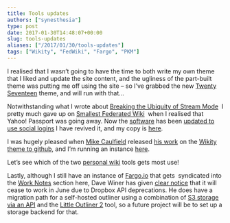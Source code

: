 ```yaml
---
title: Tools updates
authors: ["synesthesia"]
type: post
date: 2017-01-30T14:48:07+00:00
slug: tools-updates 
aliases: ["/2017/01/30/tools-updates"]
tags: ["Wikity", "FedWiki", "Fargo", "PKM"]
---
```

I realised that I wasn&#8217;t going to have the time to both write my own theme that I liked and update the site content, and the ugliness of the part-built theme was putting me off using the site &#8211; so I&#8217;ve grabbed the new [Twenty Seventeen][1] theme, and will run with that&#8230;

Notwithstanding what I wrote about [Breaking the Ubiquity of Stream Mode][2]  I pretty much gave up on [Smallest Federated Wiki][3]  when I realised that Yahoo! Passport was going away. Now the [software][4] has been [updated to use social logins][5] I have revived it, and my copy is [here][6].

I was hugely pleased when [Mike Caulfield][7] released [his work][8] on the [Wikity theme to github][9], and I&#8217;m running an instance [here][10].

Let&#8217;s see which of the two [personal wiki][11] tools gets most use!

Lastly, although I still have an instance of [Fargo.io][12] that gets  syndicated into the [Work Notes][13] section here, Dave Winer has given [clear notice][14] that it will cease to work in June due to Dropbox API deprecations. He does have a migration path for a self-hosted outliner using a combination of [S3 storage via an API][15] and the [Little Outliner 2][16] tool, so a future project will be to set up a storage backend for that.

&nbsp;

&nbsp;

&nbsp;

 [1]: https://2017.wordpress.net/
 [2]: https://www.synesthesia.co.uk/2016/02/11/breaking-the-ubiquity-of-stream-mode/
 [3]: https://fed.wiki.org/view/welcome-visitors
 [4]: https://github.com/fedwiki/
 [5]: https://github.com/fedwiki/wiki-security-passportjs/blob/master/docs/configuration.md
 [6]: https://wiki.synesthesia.co.uk/
 [7]: https://hapgood.us/about/
 [8]: https://hapgood.us/?s=wikity
 [9]: https://github.com/michaelarthurcaulfield/wikity-zero
 [10]: https://wikity.synesthesia.co.uk/
 [11]: https://en.wikipedia.org/wiki/Personal_wiki
 [12]: https://fargo.io/
 [13]: /worknotes/
 [14]: https://scripting.com/2016/08/24/fargoTimesOutOnJune2017.html
 [15]: https://github.com/scripting/nodeStorage
 [16]: https://littleoutliner.com/

